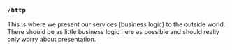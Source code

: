 ### `/http`

This is where we present our services (business logic) to the outside world. There should be as little business logic here as possible and should really only worry about presentation.